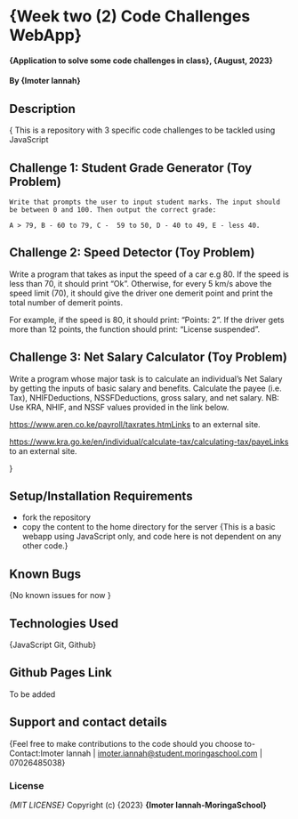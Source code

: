 # {Week two (2) Code Challenges WebApp}

#### {Application to solve some code challenges in class}, {August, 2023}

#### By **{Imoter Iannah}**

## Description

{
This is a repository with 3 specific code challenges to be tackled using JavaScript

## Challenge 1: Student Grade Generator (Toy Problem)

    Write that prompts the user to input student marks. The input should be between 0 and 100. Then output the correct grade:

    A > 79, B - 60 to 79, C -  59 to 50, D - 40 to 49, E - less 40.

## Challenge 2: Speed Detector (Toy Problem)

Write a program that takes as input the speed of a car e.g 80. If the speed is less than 70, it should print “Ok”. Otherwise, for every 5 km/s above the speed limit (70), it should give the driver one demerit point and print the total number of demerit points.

For example, if the speed is 80, it should print: “Points: 2”. If the driver gets more than 12 points, the function should print: “License suspended”.

## Challenge 3: Net Salary Calculator (Toy Problem)

Write a program whose major task is to calculate an individual’s Net Salary by getting the inputs of basic salary and benefits. Calculate the payee (i.e. Tax), NHIFDeductions, NSSFDeductions, gross salary, and net salary.
NB: Use KRA, NHIF, and NSSF values provided in the link below.

https://www.aren.co.ke/payroll/taxrates.htmLinks to an external site.

https://www.kra.go.ke/en/individual/calculate-tax/calculating-tax/payeLinks to an external site.

}

## Setup/Installation Requirements

- fork the repository
- copy the content to the home directory for the server
  {This is a basic webapp using JavaScript only, and code here is not dependent on any other code.}

## Known Bugs

{No known issues for now }

## Technologies Used

{JavaScript Git, Github}

## Github Pages Link

To be added

## Support and contact details

{Feel free to make contributions to the code should you choose to- Contact:Imoter Iannah | imoter.iannah@student.moringaschool.com | 07026485038}

### License

_{MIT LICENSE}_
Copyright (c) {2023} **{Imoter Iannah-MoringaSchool}**
